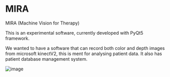 # MIRA

MIRA (Machine Vision for Therapy)

This is an experimental software, currently developed with PyQt5 framework.

We wanted to have a software that can record both color and depth images from microsoft kinectV2, this is ment for analysing patient data. It also has patient database management system.

![image](https://user-images.githubusercontent.com/50609700/138604773-44a39969-037f-4efb-b622-23cd84d8f8a1.png)
